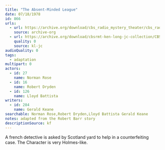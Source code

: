 ```yaml
---
title: "The Absent-Minded League"
date: 07/18/1978
id: 866
urls: 
  - url: https://archive.org/download/cbs_radio_mystery_theater/cbs_radio_mystery_theater-0851-0900.zip/cbs_radio_mystery_theater-0851-0900%2Fcbsrmt_0866_the_absent_minded_league.mp3
    source: archive-org
  - url: https://archive.org/download/cbsrmt-ken-long-jc-collection/CBSRMT - 780718 0866 Absent Minded League vbr fb2_jc.mp3
    quality: 0
    source: kl-jc
audioQuality: 0
tags: 
  - adaptation
multipart: 0
actors:  
  - id: 27
    name: Norman Rose  
  - id: 16
    name: Robert Dryden  
  - id: 126
    name: Lloyd Battista
writers:  
  - id: 284
    name: Gerald Keane
searchable: Norman Rose,Robert Dryden,Lloyd Battista Gerald Keane
notes: adapted from the Robert Barr story
descriptionSource: kf
---
```

A french detective is asked by Scotland yard to help in a counterfeiting case. The Character is very Holmes-like.